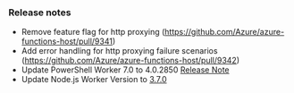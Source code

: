 ### Release notes

<!-- Please add your release notes in the following format:
- My change description (#PR)
-->

- Remove feature flag for http proxying (https://github.com/Azure/azure-functions-host/pull/9341)
- Add error handling for http proxying failure scenarios (https://github.com/Azure/azure-functions-host/pull/9342)
- Update PowerShell Worker 7.0 to 4.0.2850 [Release Note](https://github.com/Azure/azure-functions-powershell-worker/releases/tag/v4.0.2850)
- Update Node.js Worker Version to [3.7.0](https://github.com/Azure/azure-functions-nodejs-worker/releases/tag/v3.7.0)